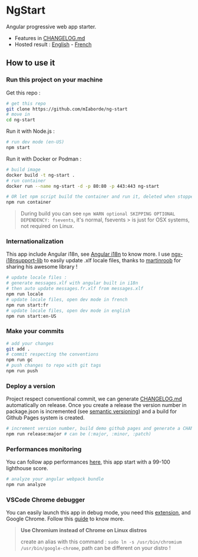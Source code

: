 # NgStart

Angular progressive web app starter.

- Features in [CHANGELOG.md](./CHANGELOG.md)
- Hosted result : [English](https://miaborde.github.io/ng-start/en-US) - [French](https://miaborde.github.io/ng-start/fr)

## How to use it

### Run this project on your machine

Get this repo :

```bash
# get this repo
git clone https://github.com/mIaborde/ng-start
# move in
cd ng-start
```

Run it with Node.js :

```bash
# run dev mode (en-US)
npm start
```

Run it with Docker or Podman :

```bash
# build image
docker build -t ng-start .
# run container
docker run --name ng-start -d -p 80:80 -p 443:443 ng-start

# OR let npm script build the container and run it, deleted when stopped
npm run container
```

> During build you can see `npm WARN optional SKIPPING OPTIONAL DEPENDENCY: fsevents`, it's normal, fsevents > is just for OSX systems, not required on Linux.

### Internationalization

This app include Angular i18n, see [Angular i18n](https://angular.io/guide/i18n) to know more. I use [ngx-i18nsupport-lib](https://github.com/martinroob/ngx-i18nsupport-lib) to easily update .xlf locale files, thanks to [martinroob](https://github.com/martinroob) for sharing his awesome library !

```bash
# update locale files :
# generate messages.xlf with angular built in i18n
# then auto update messages.fr.xlf from messages.xlf
npm run locale
# update locale files, open dev mode in french
npm run start:fr
# update locale files, open dev mode in english
npm run start:en-US
```

### Make your commits

```bash
# add your changes
git add .
# commit respecting the conventions
npm run gc
# push changes to repo with git tags
npm run push
```

### Deploy a version

Project respect conventional commit, we can generate [CHANGELOG.md](./CHANGELOG.md) automatically on release. Once you create a release the version number in package.json is incremented (see [semantic versioning](https://semver.org)) and a build for Github Pages system is created.

```bash
# increment version number, build demo github pages and generate a CHANGELOG.md
npm run release:major # can be (:major, :minor, :patch)
```

### Performances monitoring

You can follow app performances [here](https://web.dev/measure), this app start with a 99-100 lighthouse score.

```bash
# analyze your angular webpack bundle
npm run analyze
```

### VSCode Chrome debugger

You can easily launch this app in debug mode, you need this [extension](https://marketplace.visualstudio.com/items?itemName=msjsdiag.debugger-for-chrome), and Google Chrome. Follow this [guide](https://github.com/microsoft/vscode-recipes/tree/master/Angular-CLI) to know more.

> **Use Chromium instead of Chrome on Linux distros**
>
> create an alias with this command : `sudo ln -s /usr/bin/chromium /usr/bin/google-chrome`, path can be different on your distro !
